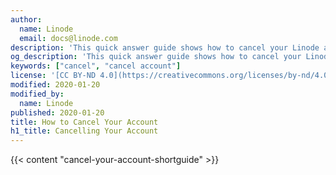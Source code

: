 ```yaml
---
author:
  name: Linode
  email: docs@linode.com
description: 'This quick answer guide shows how to cancel your Linode account through the Cloud Manager.'
og_description: 'This quick answer guide shows how to cancel your Linode account through the Cloud Manager.'
keywords: ["cancel", "cancel account"]
license: '[CC BY-ND 4.0](https://creativecommons.org/licenses/by-nd/4.0)'
modified: 2020-01-20
modified_by:
  name: Linode
published: 2020-01-20
title: How to Cancel Your Account
h1_title: Cancelling Your Account
---
```


{{< content "cancel-your-account-shortguide" >}}
